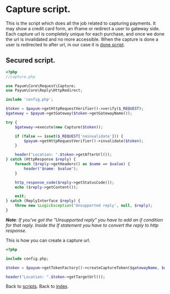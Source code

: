 # Capture script.

This is the script which does all the job related to capturing payments. 
It may show a credit card form, an iframe or redirect a user to gateway side.
Each capture url is completely unique for each purchase, and once we done the url is invalidated and no more accessible.
When the capture is done a user is redirected to after url, in our case it is [done script](done-script.md).

## Secured script.

```php
<?php
//capture.php

use Payum\Core\Request\Capture;
use Payum\Core\Reply\HttpRedirect;

include 'config.php';

$token = $payum->getHttpRequestVerifier()->verify($_REQUEST);
$gateway = $payum->getGateway($token->getGatewayName());

try {
    $gateway->execute(new Capture($token));

    if (false == isset($_REQUEST['noinvalidate'])) {
        $payum->getHttpRequestVerifier()->invalidate($token);
    }

    header("Location: ".$token->getAfterUrl());
} catch (HttpResponse $reply) {
    foreach ($reply->getHeaders() as $name => $value) {
        header("$name: $value");
    }

    http_response_code($reply->getStatusCode());
    echo ($reply->getContent());

    exit;
} catch (ReplyInterface $reply) {
    throw new \LogicException('Unsupported reply', null, $reply);
}
```


_**Note**: If you've got the "Unsupported reply" you have to add an if condition for that reply. Inside the If statement you have to convert the reply to http response._




This is how you can create a capture url.

```php
<?php

include config.php;

$token = $payum->getTokenFactory()->createCaptureToken($gatewayName, $details, 'afterCaptureUrl');

header("Location: ".$token->getTargetUrl());
```

Back to [scripts](index.md).
Back to [index](../index.md).
